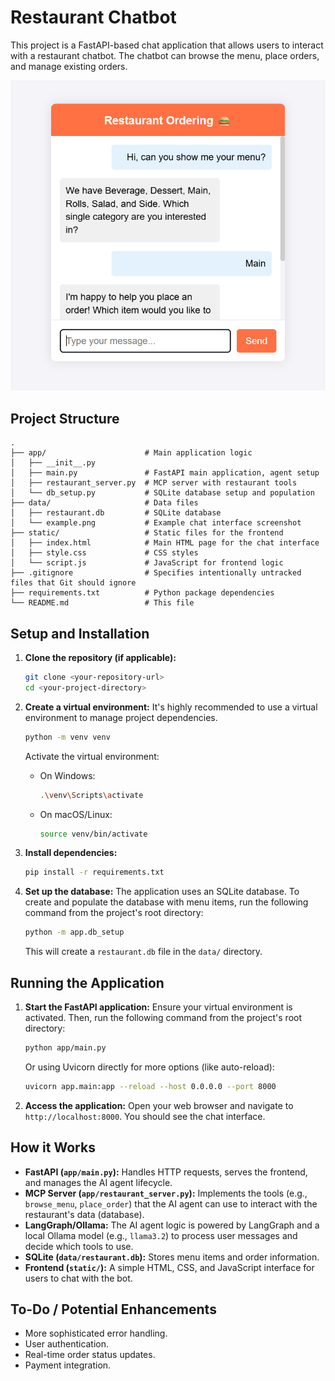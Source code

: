 # Restaurant Chatbot

This project is a FastAPI-based chat application that allows users to interact with a restaurant chatbot. The chatbot can browse the menu, place orders, and manage existing orders.

![Example Chat Interface](data/images/example.png)

## Project Structure

```
.
├── app/                      # Main application logic
│   ├── __init__.py
│   ├── main.py               # FastAPI main application, agent setup
│   ├── restaurant_server.py  # MCP server with restaurant tools
│   └── db_setup.py           # SQLite database setup and population
├── data/                     # Data files
│   ├── restaurant.db         # SQLite database
│   └── example.png           # Example chat interface screenshot
├── static/                   # Static files for the frontend
│   ├── index.html            # Main HTML page for the chat interface
│   ├── style.css             # CSS styles
│   └── script.js             # JavaScript for frontend logic
├── .gitignore                # Specifies intentionally untracked files that Git should ignore
├── requirements.txt          # Python package dependencies
└── README.md                 # This file
```

## Setup and Installation

1.  **Clone the repository (if applicable):**
    ```bash
    git clone <your-repository-url>
    cd <your-project-directory>
    ```

2.  **Create a virtual environment:**
    It's highly recommended to use a virtual environment to manage project dependencies.
    ```bash
    python -m venv venv
    ```
    Activate the virtual environment:
    *   On Windows:
        ```bash
        .\venv\Scripts\activate
        ```
    *   On macOS/Linux:
        ```bash
        source venv/bin/activate
        ```

3.  **Install dependencies:**
    ```bash
    pip install -r requirements.txt
    ```

4.  **Set up the database:**
    The application uses an SQLite database. To create and populate the database with menu items, run the following command from the project's root directory:
    ```bash
    python -m app.db_setup
    ```
    This will create a `restaurant.db` file in the `data/` directory.

## Running the Application

1.  **Start the FastAPI application:**
    Ensure your virtual environment is activated. Then, run the following command from the project's root directory:
    ```bash
    python app/main.py
    ```
    Or using Uvicorn directly for more options (like auto-reload):
    ```bash
    uvicorn app.main:app --reload --host 0.0.0.0 --port 8000
    ```

2.  **Access the application:**
    Open your web browser and navigate to `http://localhost:8000`. You should see the chat interface.

## How it Works

*   **FastAPI (`app/main.py`):** Handles HTTP requests, serves the frontend, and manages the AI agent lifecycle.
*   **MCP Server (`app/restaurant_server.py`):** Implements the tools (e.g., `browse_menu`, `place_order`) that the AI agent can use to interact with the restaurant's data (database).
*   **LangGraph/Ollama:** The AI agent logic is powered by LangGraph and a local Ollama model (e.g., `llama3.2`) to process user messages and decide which tools to use.
*   **SQLite (`data/restaurant.db`):** Stores menu items and order information.
*   **Frontend (`static/`):** A simple HTML, CSS, and JavaScript interface for users to chat with the bot.

## To-Do / Potential Enhancements

*   More sophisticated error handling.
*   User authentication.
*   Real-time order status updates.
*   Payment integration.

